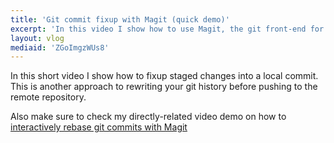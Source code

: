 ```yaml
---
title: 'Git commit fixup with Magit (quick demo)'
excerpt: 'In this video I show how to use Magit, the git front-end for Emacs, to fixup staged changes into a local commit.'
layout: vlog
mediaid: 'ZGoImgzWUs8'
---
```


In this short video I show how to fixup staged changes into a local
commit.  This is another approach to rewriting your git history before
pushing to the remote repository.

Also make sure to check my directly-related video demo on how to
[interactively rebase git commits with
Magit](https://protesilaos.com/codelog/2019-11-26-emacs-magit-git-rebase/)
